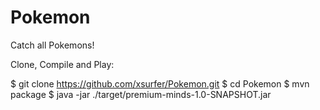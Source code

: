 # Pokemon

Catch all Pokemons!

Clone, Compile and Play:

$ git clone https://github.com/xsurfer/Pokemon.git
$ cd Pokemon
$ mvn package
$ java -jar ./target/premium-minds-1.0-SNAPSHOT.jar